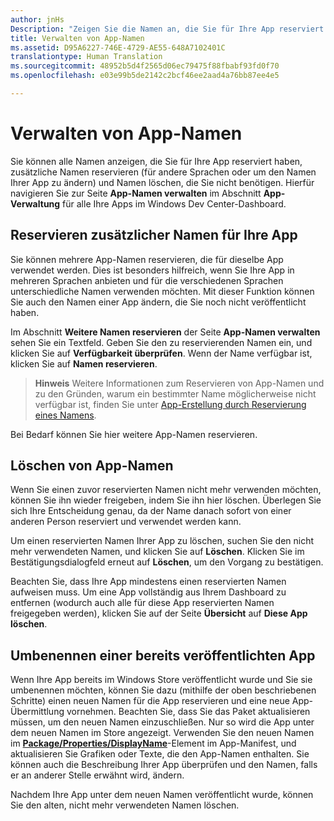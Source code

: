 ```yaml
---
author: jnHs
Description: "Zeigen Sie die Namen an, die Sie für Ihre App reserviert haben, reservieren Sie zusätzliche Namen (für andere Sprachen oder um den Namen Ihrer App zu ändern), und löschen Sie reservierte Namen, die Sie nicht mehr benötigen."
title: Verwalten von App-Namen
ms.assetid: D95A6227-746E-4729-AE55-648A7102401C
translationtype: Human Translation
ms.sourcegitcommit: 48952b5d4f2565d06ec79475f88fbabf93fd0f70
ms.openlocfilehash: e03e99b5de2142c2bcf46ee2aad4a76bb87ee4e5

---
```


# Verwalten von App-Namen


Sie können alle Namen anzeigen, die Sie für Ihre App reserviert haben, zusätzliche Namen reservieren (für andere Sprachen oder um den Namen Ihrer App zu ändern) und Namen löschen, die Sie nicht benötigen. Hierfür navigieren Sie zur Seite **App-Namen verwalten** im Abschnitt **App-Verwaltung** für alle Ihre Apps im Windows Dev Center-Dashboard.

## Reservieren zusätzlicher Namen für Ihre App

Sie können mehrere App-Namen reservieren, die für dieselbe App verwendet werden. Dies ist besonders hilfreich, wenn Sie Ihre App in mehreren Sprachen anbieten und für die verschiedenen Sprachen unterschiedliche Namen verwenden möchten. Mit dieser Funktion können Sie auch den Namen einer App ändern, die Sie noch nicht veröffentlicht haben.

Im Abschnitt **Weitere Namen reservieren** der Seite **App-Namen verwalten** sehen Sie ein Textfeld. Geben Sie den zu reservierenden Namen ein, und klicken Sie auf **Verfügbarkeit überprüfen**. Wenn der Name verfügbar ist, klicken Sie auf **Namen reservieren**.

> **Hinweis**  Weitere Informationen zum Reservieren von App-Namen und zu den Gründen, warum ein bestimmter Name möglicherweise nicht verfügbar ist, finden Sie unter [App-Erstellung durch Reservierung eines Namens](create-your-app-by-reserving-a-name.md).

Bei Bedarf können Sie hier weitere App-Namen reservieren.

## Löschen von App-Namen

Wenn Sie einen zuvor reservierten Namen nicht mehr verwenden möchten, können Sie ihn wieder freigeben, indem Sie ihn hier löschen. Überlegen Sie sich Ihre Entscheidung genau, da der Name danach sofort von einer anderen Person reserviert und verwendet werden kann.

Um einen reservierten Namen Ihrer App zu löschen, suchen Sie den nicht mehr verwendeten Namen, und klicken Sie auf **Löschen**. Klicken Sie im Bestätigungsdialogfeld erneut auf **Löschen**, um den Vorgang zu bestätigen.

Beachten Sie, dass Ihre App mindestens einen reservierten Namen aufweisen muss. Um eine App vollständig aus Ihrem Dashboard zu entfernen (wodurch auch alle für diese App reservierten Namen freigegeben werden), klicken Sie auf der Seite **Übersicht** auf **Diese App löschen**.

## Umbenennen einer bereits veröffentlichten App

Wenn Ihre App bereits im Windows Store veröffentlicht wurde und Sie sie umbenennen möchten, können Sie dazu (mithilfe der oben beschriebenen Schritte) einen neuen Namen für die App reservieren und eine neue App-Übermittlung vornehmen. Beachten Sie, dass Sie das Paket aktualisieren müssen, um den neuen Namen einzuschließen. Nur so wird die App unter dem neuen Namen im Store angezeigt. Verwenden Sie den neuen Namen im [**Package/Properties/DisplayName**](https://msdn.microsoft.com/library/windows/apps/dn423240)-Element im App-Manifest, und aktualisieren Sie Grafiken oder Texte, die den App-Namen enthalten. Sie können auch die Beschreibung Ihrer App überprüfen und den Namen, falls er an anderer Stelle erwähnt wird, ändern.

Nachdem Ihre App unter dem neuen Namen veröffentlicht wurde, können Sie den alten, nicht mehr verwendeten Namen löschen.

 

 







<!--HONumber=Jun16_HO4-->


